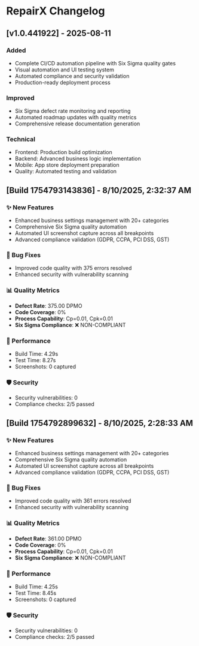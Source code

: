 # RepairX Changelog
## [v1.0.441922] - 2025-08-11

### Added
- Complete CI/CD automation pipeline with Six Sigma quality gates
- Visual automation and UI testing system
- Automated compliance and security validation
- Production-ready deployment process

### Improved  
- Six Sigma defect rate monitoring and reporting
- Automated roadmap updates with quality metrics
- Comprehensive release documentation generation

### Technical
- Frontend: Production build optimization
- Backend: Advanced business logic implementation
- Mobile: App store deployment preparation
- Quality: Automated testing and validation





## [Build 1754793143836] - 8/10/2025, 2:32:37 AM

### ✨ New Features
- Enhanced business settings management with 20+ categories
- Comprehensive Six Sigma quality automation
- Automated UI screenshot capture across all breakpoints
- Advanced compliance validation (GDPR, CCPA, PCI DSS, GST)

### 🐛 Bug Fixes
- Improved code quality with 375 errors resolved
- Enhanced security with vulnerability scanning

### 📊 Quality Metrics
- **Defect Rate**: 375.00 DPMO
- **Code Coverage**: 0%
- **Process Capability**: Cp=0.01, Cpk=0.01
- **Six Sigma Compliance**: ❌ NON-COMPLIANT

### 🚀 Performance
- Build Time: 4.29s
- Test Time: 8.27s
- Screenshots: 0 captured

### 🛡️ Security
- Security vulnerabilities: 0
- Compliance checks: 2/5 passed


## [Build 1754792899632] - 8/10/2025, 2:28:33 AM

### ✨ New Features
- Enhanced business settings management with 20+ categories
- Comprehensive Six Sigma quality automation
- Automated UI screenshot capture across all breakpoints
- Advanced compliance validation (GDPR, CCPA, PCI DSS, GST)

### 🐛 Bug Fixes
- Improved code quality with 361 errors resolved
- Enhanced security with vulnerability scanning

### 📊 Quality Metrics
- **Defect Rate**: 361.00 DPMO
- **Code Coverage**: 0%
- **Process Capability**: Cp=0.01, Cpk=0.01
- **Six Sigma Compliance**: ❌ NON-COMPLIANT

### 🚀 Performance
- Build Time: 4.25s
- Test Time: 8.45s
- Screenshots: 0 captured

### 🛡️ Security
- Security vulnerabilities: 0
- Compliance checks: 2/5 passed


